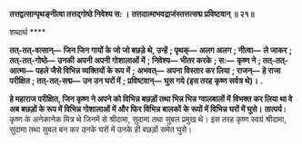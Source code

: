 **तत्तद्वत्सान्पृथङ्नीत्वा तत्तद्गोष्ठे निवेश्य स: ।** **तत्तदात्माभवद्राजंस्तत्तत्सद्म प्रविष्टवान् ॥ २१॥** 

शब्दार्थ **** 

**तत्-तत्-वत्सान्—** **जिन जिन गायों के जो जो बछड़े थे, उन्हें** **; पृथक्—** **अलग अलग** **; नीत्वा—** **ले जाकर** **; तत्-तत्-गोष्ठे—** **उनकी** **अपनी अपनी गोशालाओं में** **; निवेश्य—** **भीतर करके** **; स:—** **कृष्ण ने** **; तत्-तत्-आत्मा—** **पहले जैसे विभिन्न व्यक्तियों के रूप में** **;** **अभवत्—** **अपना विस्तार कर लिया** **; राजन्—** **हे राजा परीक्षित** **; तत्-तत्-सद्म—** **उन उन घरों में** **; प्रविष्टवान्—** **घुस गये (इस तरह** **कृष्ण सर्वत्र थे)।** **.** 

**हे महाराज परीक्षित, जिन कृष्ण ने अपने को विभिन्न बछड़ों तथा भिन्न भिन्न ग्वालबालों में** **विभक्त कर लिया था वे अब बछड़ों के रूप में विभिन्न गोशालाओं में और फिर विभिन्न बालकों** **के रूपों में विभिन्न घरों में घुसे।** **तात्पर्य :** कृष्ण के अनेकानेक मित्र थे जिनमें से श्रीदामा, सुदामा तथा सुबल प्रमुख थे। इस तरह कृष्ण स्वयं श्रीदामा, सुदामा तथा सुबल बन कर उनके घरों में उनके ही बछड़ों समेत घुसे।  